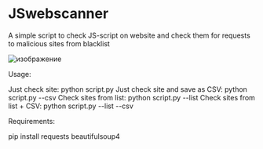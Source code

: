 # JSwebscanner
A simple script to check JS-script on website and check them for requests to malicious sites from blacklist

![изображение](https://github.com/user-attachments/assets/590a8b55-ccc4-47e5-8a7f-38a49b73995e)

Usage:

Just check site: python script.py
Just check site and save as CSV:	python script.py --csv
Check sites from list:	python script.py --list
Check sites from list + CSV:	python script.py --list --csv

Requirements:

pip install requests beautifulsoup4
